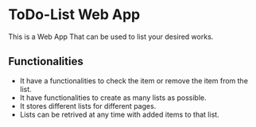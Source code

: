# ToDo-List Web App
This is a Web App That can be used to list your desired works.
## Functionalities
* It have a functionalities to check the item or remove the item from the list.
* It have functionalities to create as many lists as possible.
* It stores different lists for different pages.
* Lists can be retrived at any time with added items to that list.



